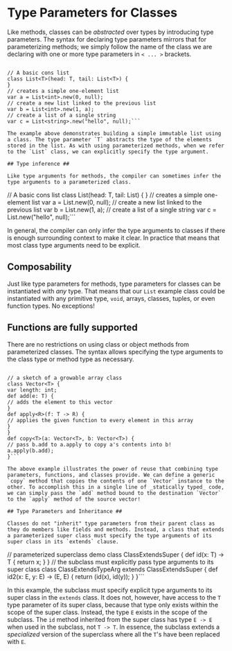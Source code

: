 # Type Parameters for Classes #

Like methods, classes can be _abstracted_ over types by introducing type parameters. The syntax for declaring type parameters mirrors that for parameterizing methods; we simply follow the name of the class we are declaring with one or more type parameters in `< ... >` brackets.

```

// A basic cons list
class List<T>(head: T, tail: List<T>) {
}
// creates a simple one-element list
var a = List<int>.new(0, null);
// create a new list linked to the previous list
var b = List<int>.new(1, a);
// create a list of a single string
var c = List<string>.new("hello", null);```

The example above demonstrates building a simple immutable list using a class. The type parameter `T` abstracts the type of the elements stored in the list. As with using parameterized methods, when we refer to the `List` class, we can explicitly specify the type argument.

## Type inference ##

Like type arguments for methods, the compiler can sometimes infer the type arguments to a parameterized class.

```

// A basic cons list
class List<T>(head: T, tail: List<T>) {
}
// creates a simple one-element list
var a = List.new(0, null);
// create a new list linked to the previous list
var b = List.new(1, a);
// create a list of a single string
var c = List.new("hello", null);```

In general, the compiler can only infer the type arguments to classes if there is enough surrounding context to make it clear. In practice that means that most class type arguments need to be explicit.

## Composability ##

Just like type parameters for methods, type parameters for classes can be instantiated with _any_ type. That means that our `List` example class could be instantiated with any primitive type, `void`, arrays, classes, tuples, or even function types. No exceptions!

## Functions are fully supported ##

There are no restrictions on using class or object methods from parameterized classes. The syntax allows specifying the type arguments to the class type or method type as necessary.

```

// a sketch of a growable array class
class Vector<T> {
var length: int;
def add(e: T) {
// adds the element to this vector
}
def apply<R>(f: T -> R) {
// applies the given function to every element in this array
}
}
def copy<T>(a: Vector<T>, b: Vector<T>) {
// pass b.add to a.apply to copy a's contents into b!
a.apply(b.add);
}```

The above example illustrates the power of reuse that combining type parameters, functions, and classes provide. We can define a generic `copy` method that copies the contents of one `Vector` instance to the other. To accomplish this in a single line of _statically typed_ code, we can simply pass the `add` method bound to the destination `Vector` to the `apply` method of the source vector!

## Type Parameters and Inheritance ##

Classes do not "inherit" type parameters from their parent class as they do members like fields and methods. Instead, a class that extends a parameterized super class must specify the type arguments of its super class in its `extends` clause.

```

// parameterized superclass demo
class ClassExtendsSuper<T> {
def id(x: T) -> T {
return x;
}
}
// the subclass must explicitly pass type arguments to its super class
class ClassExtendsTypeArg<E> extends ClassExtendsSuper<E> {
def id2(x: E, y: E) -> (E, E) {
return (id(x), id(y));
}
}```

In this example, the subclass must specify explicit type arguments to its super class in the `extends` class. It does not, however, have access to the `T` type parameter of its super class, because that type only exists within the scope of the super class. Instead, the type `E` exists in the scope of the subclass. The `id` method inherited from the super class has type `E -> E` when used in the subclass, not `T -> T`. In essence, the subclass extends a _specialized_ version of the superclass where all the `T`'s have been replaced with `E`.